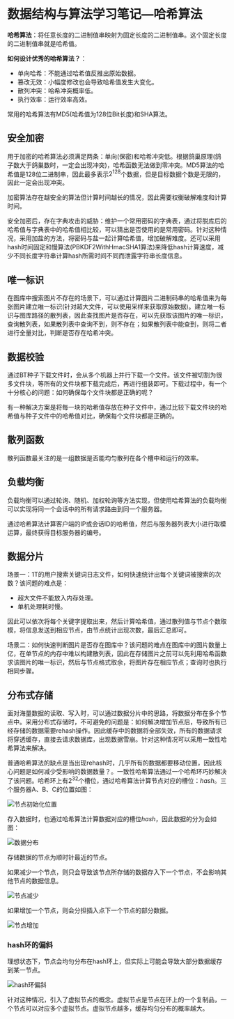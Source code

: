 # 数据结构与算法学习笔记—哈希算法

**哈希算法**：将任意长度的二进制值串映射为固定长度的二进制值串。这个固定长度的二进制值串就是哈希值。

**如何设计优秀的哈希算法？**：

- 单向哈希：不能通过哈希值反推出原始数据。
- 篡改无效：小幅度修改也会导致哈希值发生大变化。
- 散列冲突：哈希冲突概率低。
- 执行效率：运行效率高效。

常用的哈希算法有MD5(哈希值为128位Bit长度)和SHA算法。

## 安全加密

用于加密的哈希算法必须满足两条：单向(保密)和哈希冲突低。根据鸽巢原理(鸽子数大于鸽巢数时，一定会出现冲突)，哈希函数无法做到零冲突。MD5算法的哈希值是128位二进制串，因此最多表示$2^128$个数据，但是目标数据个数是无限的，因此一定会出现冲突。

加密算法存在越安全的算法但计算时间越长的情况，因此需要权衡破解难度和计算时间。

安全加密后，存在字典攻击的威胁：维护一个常用密码的字典表，通过将脱库后的哈希值与字典表中的哈希值相比较，可以猜出是否使用的是常用密码。针对这种情况，采用加盐的方法，将密码与盐一起计算哈希值，增加破解难度。还可以采用hash时间固定和慢算法(PBKDF2WithHmacSHA1算法)来降低hash计算速度，减少不同长度字符串计算hash所需时间不同而泄露字符串长度信息。

## 唯一标识

在图库中搜索图片不存在的场景下，可以通过计算图片二进制码串的哈希值来为每张图片建立唯一标识(针对超大文件，可以使用采样来获取原始数据)。建立唯一标识与图库路径的散列表，因此查找图片是否存在，可以先获取该图片的唯一标识，查询散列表，如果散列表中查询不到，则不存在；如果散列表中能查到，则将二者进行全量对比，判断是否存在哈希冲突。

## 数据校验

通过BT种子下载文件时，会从多个机器上并行下载一个文件。该文件被切割为很多文件块，等所有的文件块都下载完成后，再进行组装即可。下载过程中，有一个十分核心的问题：如何确保每个文件块都是正确的呢？

有一种解决方案是将每一块的哈希值存放在种子文件中，通过比较下载文件块的哈希值与种子文件中的哈希值对比，确保每个文件块都是正确的。

## 散列函数

散列函数最关注的是一组数据是否能均匀散列在各个槽中和运行的效率。

## 负载均衡

负载均衡可以通过轮询、随机、加权轮询等方法实现，但使用哈希算法的负载均衡可以实现将同一个会话中的所有请求路由到同一个服务器。

通过哈希算法计算客户端的IP或会话ID的哈希值，然后与服务器列表大小进行取模运算，最终获得目标服务器的编号。

## 数据分片

场景一：1T的用户搜索关键词日志文件，如何快速统计出每个关键词被搜索的次数？该问题的难点是：

- 超大文件不能放入内存处理。
- 单机处理耗时慢。

因此可以依次将每个关键字提取出来，然后计算哈希值，通过散列值与节点个数取模，将信息发送到相应节点，由节点统计出现次数，最后汇总即可。

场景二：如何快速判断图片是否存在图库中？该问题的难点在图库中的图片数量上亿，在单节点的内存中难以构建散列表，因此在存储图片之前可以先利用哈希函数求该图片的唯一标识，然后与节点格式取余，将图片存在相应节点；查询时也执行相同步骤。

## 分布式存储

面对海量数据的读取、写入时，可以通过数据分片中的思路，将数据分布在多个节点中。采用分布式存储时，不可避免的问题是：如何解决增加节点后，导致所有已经存储的数据需要rehash操作。因此缓存中的数据将全部失效，所有的数据请求将穿透缓存，直接去请求数据库，出现数据雪崩。针对这种情况可以采用一致性哈希算法来解决。

普通哈希算法的缺点是当出现rehash时，几乎所有的数据都要移动位置，因此核心问题是如何减少受影响的数据数量？。一致性哈希算法通过一个哈希环巧妙解决了该问题。哈希环上有$2^{32}$个槽位，通过哈希算法计算节点对应的槽位：$hash%2^{32}$。三个服务器A、B、C的位置如图：

![节点初始化位置]()

存入数据时，也通过哈希算法计算数据对应的槽位$hash%2^{32}$，因此数据的分为会如图：

![数据分布]()

存储数据的节点为顺时针最近的节点。

如果减少一个节点，则只会导致该节点所存储的数据存入下一个节点，不会影响其他节点的数据信息。

![节点减少]()

如果增加一个节点，则会分担插入点下一个节点的部分数据。

![节点增加]()

### hash环的偏斜

理想状态下，节点会均匀分布在hash环上，但实际上可能会导致大部分数据缓存到某一节点。

![hash环偏斜]()

针对这种情况，引入了虚拟节点的概念。虚拟节点是节点在环上的一个复制品，一个节点可以对应多个虚拟节点。虚拟节点越多，缓存均匀分布的概率越大。
